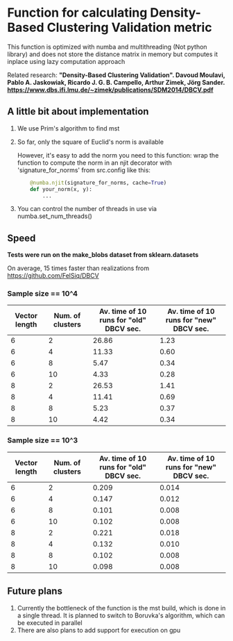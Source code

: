 # Function for calculating Density-Based Clustering Validation metric  
This function is optimized with numba and multithreading (Not python library) and does not store the distance matrix in memory but computes it inplace using lazy computation approach

Related research:
   **"Density-Based Clustering Validation". Davoud Moulavi, Pablo A. Jaskowiak,
   Ricardo J. G. B. Campello, Arthur Zimek, Jörg Sander.
   https://www.dbs.ifi.lmu.de/~zimek/publications/SDM2014/DBCV.pdf**
## A little bit about implementation
1) We use Prim's algorithm to find mst
2) 
   So far, only the square of Euclid's norm is available 
    
    However, it's easy to add the norm you need to this function: wrap the function to compute the norm in an njit decorator with 'signature_for_norms' from src.config like this: 

    ```python
        @numba.njit(signature_for_norms, cache=True)
        def your_norm(x, y):
            ...
    ```
3) You can control the number of threads in use via numba.set_num_threads()

## Speed

**Tests were run on the make_blobs dataset from sklearn.datasets**

On average, 15 times faster than realizations from https://github.com/FelSiq/DBCV

### Sample size == 10^4

| Vector length | Num. of clusters | Av. time of 10 runs for "old" DBCV sec. | Av. time of 10 runs for "new" DBCV sec. |
|---------------|------------------|-----------------------------------------|-----------------------------------------|
| 6             | 2                | 26.86                                   | 1.23                                    |
| 6             | 4                | 11.33                                   | 0.60                                    |
| 6             | 8                | 5.47                                    | 0.34                                    |
| 6             | 10               | 4.33                                    | 0.28                                    |
| 8             | 2                | 26.53                                   | 1.41                                    |
| 8             | 4                | 11.41                                   | 0.69                                    |
| 8             | 8                | 5.23                                    | 0.37                                    |
| 8             | 10               | 4.42                                    | 0.34                                    |


### Sample size == 10^3


| Vector length | Num. of clusters | Av. time of 10 runs for "old" DBCV sec. | Av. time of 10 runs for "new" DBCV sec. |
|---------------|------------------|-----------------------------------------|-----------------------------------------|
| 6             | 2                | 0.209                                   | 0.014                                   |
| 6             | 4                | 0.147                                   | 0.012                                   |
| 6             | 8                | 0.101                                   | 0.008                                   |
| 6             | 10               | 0.102                                   | 0.008                                   |
| 8             | 2                | 0.221                                   | 0.018                                   |
| 8             | 4                | 0.132                                   | 0.010                                   |
| 8             | 8                | 0.102                                   | 0.008                                   |
| 8             | 10               | 0.098                                    | 0.008                                   |

## Future plans

1) Currently the bottleneck of the function is the mst build, which is done in a single thread. It is planned to switch to Boruvka's algorithm, which can be executed in parallel 
2) There are also plans to add support for execution on gpu 

